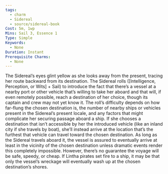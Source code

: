 ```yaml
---
tags:
  - charm
  - Sidereal
  - source/sidereal-book
Cost: 5m, 1wp
Mins: Sail 3, Essence 1
Type: Simple
Keywords:
  - None
Duration: Instant
Prerequisite Charms:
  - None
---
```

The Sidereal’s eyes glint yellow as she looks away from the present, tracing her route backward from its destination. The Sidereal rolls ([Intelligence, Perception, or Wits] + Sail) to introduce the fact that there’s a vessel at a nearby port or other vehicle that’s willing to take her aboard and that will, if even remotely possible, reach a destination of her choice, though its captain and crew may not yet know it. The roll’s difficulty depends on how far-flung the chosen destination is, the number of nearby ships or vehicles present in the Sidereal’s present locale, and any factors that might complicate her securing passage aboard a ship. If she chooses a destination that isn’t accessible by her the introduced vehicle (like an inland city if she travels by boat), she’ll instead arrive at the location that’s the furthest that vehicle can travel toward the chosen destination. As long as the Sidereal travels aboard it, the vessel is assured to eventually arrive at least in the vicinity of the chosen destination unless dramatic events render this completely impossible. However, there’s no guarantee the voyage will be safe, speedy, or cheap. If Lintha pirates set fire to a ship, it may be that only the vessel’s wreckage will eventually wash up at the chosen destination’s shores.